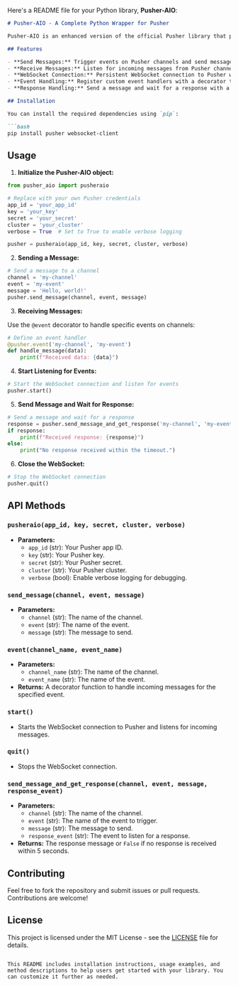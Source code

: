Here's a README file for your Python library, **Pusher-AIO**:

```markdown
# Pusher-AIO - A Complete Python Wrapper for Pusher

Pusher-AIO is an enhanced version of the official Pusher library that provides both message sending and receiving capabilities, including handling WebSocket connections and events. The official Pusher library only supports sending messages, but Pusher-AIO takes it a step further by allowing users to receive and handle messages from channels, making it a complete solution for working with Pusher in Python.

## Features

- **Send Messages:** Trigger events on Pusher channels and send messages.
- **Receive Messages:** Listen for incoming messages from Pusher channels with support for custom event handlers.
- **WebSocket Connection:** Persistent WebSocket connection to Pusher with automatic reconnection.
- **Event Handling:** Register custom event handlers with a decorator to manage different events on specific channels.
- **Response Handling:** Send a message and wait for a response with a 5-second timeout, enabling a full communication cycle.

## Installation

You can install the required dependencies using `pip`:

```bash
pip install pusher websocket-client
```

## Usage

1. **Initialize the Pusher-AIO object:**

```python
from pusher_aio import pusheraio

# Replace with your own Pusher credentials
app_id = 'your_app_id'
key = 'your_key'
secret = 'your_secret'
cluster = 'your_cluster'
verbose = True  # Set to True to enable verbose logging

pusher = pusheraio(app_id, key, secret, cluster, verbose)
```

2. **Sending a Message:**

```python
# Send a message to a channel
channel = 'my-channel'
event = 'my-event'
message = 'Hello, world!'
pusher.send_message(channel, event, message)
```

3. **Receiving Messages:**

Use the `@event` decorator to handle specific events on channels:

```python
# Define an event handler
@pusher.event('my-channel', 'my-event')
def handle_message(data):
    print(f"Received data: {data}")
```

4. **Start Listening for Events:**

```python
# Start the WebSocket connection and listen for events
pusher.start()
```

5. **Send Message and Wait for Response:**

```python
# Send a message and wait for a response
response = pusher.send_message_and_get_response('my-channel', 'my-event', 'Hello!', 'response-event')
if response:
    print(f"Received response: {response}")
else:
    print("No response received within the timeout.")
```

6. **Close the WebSocket:**

```python
# Stop the WebSocket connection
pusher.quit()
```

## API Methods

### `pusheraio(app_id, key, secret, cluster, verbose)`
- **Parameters:**
  - `app_id` (str): Your Pusher app ID.
  - `key` (str): Your Pusher key.
  - `secret` (str): Your Pusher secret.
  - `cluster` (str): Your Pusher cluster.
  - `verbose` (bool): Enable verbose logging for debugging.

### `send_message(channel, event, message)`
- **Parameters:**
  - `channel` (str): The name of the channel.
  - `event` (str): The name of the event.
  - `message` (str): The message to send.

### `event(channel_name, event_name)`
- **Parameters:**
  - `channel_name` (str): The name of the channel.
  - `event_name` (str): The name of the event.
- **Returns:** A decorator function to handle incoming messages for the specified event.

### `start()`
- Starts the WebSocket connection to Pusher and listens for incoming messages.

### `quit()`
- Stops the WebSocket connection.

### `send_message_and_get_response(channel, event, message, response_event)`
- **Parameters:**
  - `channel` (str): The name of the channel.
  - `event` (str): The name of the event to trigger.
  - `message` (str): The message to send.
  - `response_event` (str): The event to listen for a response.
- **Returns:** The response message or `False` if no response is received within 5 seconds.

## Contributing

Feel free to fork the repository and submit issues or pull requests. Contributions are welcome!

## License

This project is licensed under the MIT License - see the [LICENSE](LICENSE) file for details.
```

This README includes installation instructions, usage examples, and method descriptions to help users get started with your library. You can customize it further as needed.